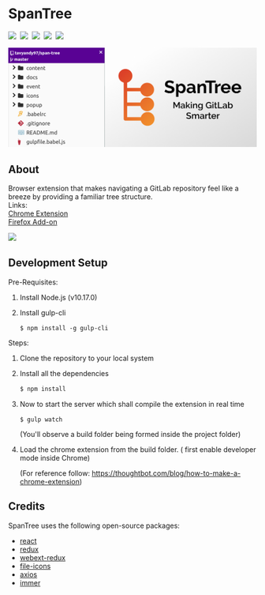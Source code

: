 # SpanTree

[![](https://img.shields.io/github/stars/tavyandy97/span-tree?color=red&style=for-the-badge)](https://github.com/tavyandy97/span-tree)&nbsp;
[![](https://img.shields.io/chrome-web-store/users/gcjikeldobhnaglcoaejmdlmbienoocg?style=for-the-badge)](https://chrome.google.com/webstore/detail/spantree-gitlab-tree/gcjikeldobhnaglcoaejmdlmbienoocg)&nbsp;
[![](https://img.shields.io/chrome-web-store/v/gcjikeldobhnaglcoaejmdlmbienoocg?style=for-the-badge)](https://chrome.google.com/webstore/detail/spantree-gitlab-tree/gcjikeldobhnaglcoaejmdlmbienoocg)&nbsp;
[![](https://img.shields.io/amo/v/spantree-gitlab-tree?style=for-the-badge)](https://addons.mozilla.org/en-GB/firefox/addon/spantree-gitlab-tree/)&nbsp;
[![](https://img.shields.io/badge/Made%20With-React-%2340D8FC?color=dodgerblue&logo=react&style=for-the-badge)](https://reactjs.org/)

![](docs//banner.png)

## About

Browser extension that makes navigating a GitLab repository feel like a breeze by providing a familiar tree structure.<br>
Links:<br>
[Chrome Extension](https://chrome.google.com/webstore/detail/spantree-gitlab-tree/gcjikeldobhnaglcoaejmdlmbienoocg)<br>
[Firefox Add-on](https://addons.mozilla.org/en-GB/firefox/addon/spantree-gitlab-tree)<br>

![](docs/demo.gif)

## Development Setup

Pre-Requisites:

1. Install Node.js (v10.17.0)

2. Install gulp-cli

   ```
   $ npm install -g gulp-cli
   ```

Steps:

1. Clone the repository to your local system

2. Install all the dependencies

   ```bash
   $ npm install
   ```

3. Now to start the server which shall compile the extension in real time

   ```
   $ gulp watch
   ```

   (You'll observe a build folder being formed inside the project folder)

4. Load the chrome extension from the build folder. ( first enable developer mode inside Chrome)

   (For reference follow: https://thoughtbot.com/blog/how-to-make-a-chrome-extension)

## Credits

SpanTree uses the following open-source packages:

- [react](https://github.com/facebook/react)
- [redux](https://github.com/reduxjs/redux)
- [webext-redux](https://github.com/tshaddix/webext-redux)
- [file-icons](https://github.com/file-icons/atom)
- [axios](https://github.com/axios/axios)
- [immer](https://github.com/immerjs/immer)
